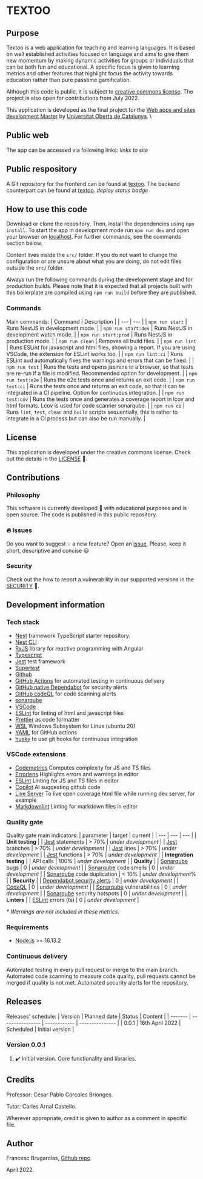 # TEXTOO

## Purpose

Textoo is a web application for teaching and learning languages. It is based on well established activities focused on language and aims to give them new
momentum by making dynamic activities for groups or individuals that can be both fun and educational. A specific focus is given to learning metrics and other
features that highlight focus the activity towards education rather than pure passtime gamification.

Although this code is public, it is subject to [creative commons license](https://github.com/fcesc-code/pre/blob/main/LICENSE.md). The project is also open for
contributions from July 2022.

This application is developed as the final project for the
[Web apps and sites development Master](https://estudis.uoc.edu/ca/masters-universitaris/desenvolupament-llocs-aplicacions-web/presentacio)
by [Universitat Oberta de Catalunya](http://uoc.edu). \

## Public web

The app can be accessed via following links:
_links to site_

## Public respository

A Git repository for the frontend can be found at [textoo](https://github.com/fcesc-code/textoo-back.git). The backend counterpart can be found at
[textoo](https://github.com/fcesc-code/textoo-back.git).
_deploy status badge_

## How to use this code

Download or clone the repository. Then, install the dependencies using `npm install`. To start the app in development mode run `npm run dev` and open your browser on
[localhost](http://localhost:4200). For further commands, see the commands section below.

Content lives inside the `src/` folder. If you do not want to change the configuration or are unsure about what you are doing, do not edit files outside the `src/` folder.

Always run the following commands during the development stage and for production builds. Please note that it is expected that all projects built with this boilerplate are compiled using `npm run build` before they are published.

### Commands

Main commands:
| Command | Description |
| --- | --- |
| `npm run start` | Runs NestJS in development mode. |
| `npm run start:dev` | Runs NestJS in development watch mode. |
| `npm run start:prod` | Runs NestJS in production mode. |
| `npm run clean` | Removes all build files. |
| `npm run lint` | Runs ESLint for javascript and html files, showing a report. If you are using VSCode, the extension for ESLint works too. |
| `npm run lint:ci` | Runs ESLint aud automatically fixes the warnings and errors that can be fixed. |
| `npm run test` | Runs the tests and opens jasmine in a browser, so that tests are re-run if a file is modified. Recommended option for development. |
| `npm run test:e2e` | Runs the e2e tests once and returns an exit code. |
| `npm run test:ci` | Runs the tests once and returns an exit code, so that it can be integrated in a CI pipeline. Option for continuous integration. |
| `npm run test:cov` | Runs the tests once and generates a coverage report in lcov and html formats. Lcov is used for code scanner sonarqube. |
| `npm run ci` | Runs `lint`, `test`, `clean` and `build` scripts sequentially, this is rather to integrate in a CI process but can also be run manually. |

## License

This application is developed under the creative commons license. Check out the details in the [LICENSE](https://github.com/fcesc-code/textoo-back/blob/main/LICENSE.md) :open_book:.

## Contributions

### Philosophy

This software is currently developed :construction: with educational purposes and is open source. The code is published in this public repository.

### :fire: Issues

Do you want to suggest :bulb: a new feature? Open an [issue](https://github.com/fcesc-code/textoo-back/issues).
Please, keep it short, descriptive and concise :smiley:

### Security

Check out the how to report a vulnerability in our supported versions in the [SECURITY](https://github.com/fcesc-code/textoo-back/blob/main/SECURITY.md) :open_book:.

## Development information

### Tech stack

- [Nest](https://github.com/nestjs/nest) framework TypeScript starter repository.
- [Nest CLI](https://github.com/nestjs/nest-cli)
- [RxJS](https://rxjs.dev/guide/overview) library for reactive programming with Angular
- [Typescript](https://www.typescriptlang.org/)
- [Jest](https://jestjs.io/) test framework
- [Supertest](https://github.com/visionmedia/supertest)
- [Github](https://github.com/)
- [GitHub Actions](https://github.com/features/actions) for automated testing in continuous delivery
- [GitHub native Dependabot](https://dependabot.com/) for security alerts
- [GitHub codeQL](https://github.com/github/codeql) for code scanning alerts
- [sonarqube](https://www.sonarqube.org/)
- [VSCode](https://code.visualstudio.com/)
- [ESLint](https://eslint.org/) for linting of html and javascript files
- [Prettier](https://prettier.io/) as code formatter
- [WSL](https://docs.microsoft.com/en-us/windows/wsl/about) Windows Subsystem for Linux (ubuntu 20)
- [YAML](https://yaml.org/) for GitHub actions
- [husky](https://www.npmjs.com/package/husky) to use git hooks for continuous integration

### VSCode extensions

- [Codemetrics](https://marketplace.visualstudio.com/items?itemName=kisstkondoros.vscode-codemetrics) Computes complexity for JS and TS files
- [Errorlens](https://marketplace.visualstudio.com/items?itemName=usernamehw.errorlens) Highlights errors and warnings in editor
- [ESLint](https://marketplace.visualstudio.com/items?itemName=dbaeumer.vscode-eslint) Linting for JS and TS files in editor
- [Copilot](https://marketplace.visualstudio.com/items?itemName=GitHub.copilot) AI suggesting github code
- [Live Server](https://marketplace.visualstudio.com/items?itemName=ritwickdey.LiveServer) To live open coverage html file while running dev server, for example
- [Markdownlint](https://marketplace.visualstudio.com/items?itemName=DavidAnson.vscode-markdownlint) Linting for markdown files in editor

### Quality gate

Quality gate main indicators:
| parameter | target | current |
| --- | --- | --- |
| **Unit testing** |
| [Jest](https://jestjs.io/) statements | > 70% | _under development_ |
| [Jest](https://jestjs.io/) branches | > 70% | _under development_ |
| [Jest](https://jestjs.io/) lines | > 70% | _under development_ |
| [Jest](https://jestjs.io/) functions | > 70% | _under development_ |
| **Integration testing** |
| API calls | 100% | _under development_ |
| **Quality** |
| [Sonarqube](https://www.sonarqube.org/) bugs | 0 | _under development_ |
| [Sonarqube](https://www.sonarqube.org/) code smells | 0 | _under development_ |
| [Sonarqube](https://www.sonarqube.org/) code duplication | < 10% | _under development_% |
| **Security** |
| [Dependabot security alerts](https://github.blog/2020-06-01-keep-all-your-packages-up-to-date-with-dependabot/) | 0 | _under development_ |
| [CodeQL](https://github.com/github/codeql) | 0 | _under development_ |
| [Sonarqube](https://www.sonarqube.org/) vulnerabilities | 0 | _under development_ |
| [Sonarqube](https://www.sonarqube.org/) security hotspots | 0 | _under development_ |
| **Linters** |
| [ESLint](https://eslint.org/) errors (ts) | 0 | _under development_ |

_\* Warnings are not included in these metrics._

### Requirements

- [Node.js](http://nodejs.org/) >= 16.13.2

### Continuous delivery

Automated testing in every pull request or merge to the main branch.
Automated code scanning to measure code quality, pull requests cannot be merged if quality is not met.
Automated security alerts for the repository.

## Releases

Releases' schedule:
| Version | Planned date | Status | Content |
| ------- | ---------------- | ------------ | --------------- |
| 0.0.1 | 16th April 2022 | Scheduled | Initial version |

### Version 0.0.1

1. ✔️ Initial version. Core functionality and libraries.

## Credits

Professor: César Pablo Córcoles Briongos.

Tutor: Carles Arnal Castello.

Wherever appropriate, credit is given to author as a comment in specific file.

## Author

Francesc Brugarolas, [Github repo](https://github.com/fcesc-code/)

April 2022.
